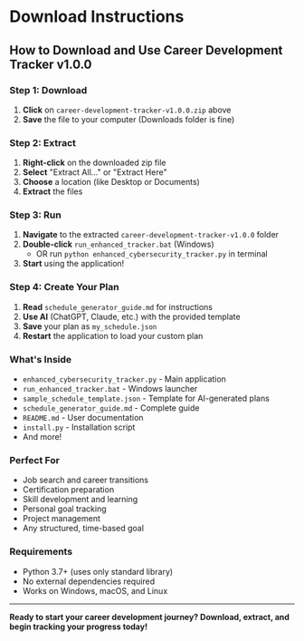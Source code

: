 # Download Instructions

## How to Download and Use Career Development Tracker v1.0.0

### Step 1: Download
1. **Click** on `career-development-tracker-v1.0.0.zip` above
2. **Save** the file to your computer (Downloads folder is fine)

### Step 2: Extract
1. **Right-click** on the downloaded zip file
2. **Select** "Extract All..." or "Extract Here"
3. **Choose** a location (like Desktop or Documents)
4. **Extract** the files

### Step 3: Run
1. **Navigate** to the extracted `career-development-tracker-v1.0.0` folder
2. **Double-click** `run_enhanced_tracker.bat` (Windows)
   - OR run `python enhanced_cybersecurity_tracker.py` in terminal
3. **Start** using the application!

### Step 4: Create Your Plan
1. **Read** `schedule_generator_guide.md` for instructions
2. **Use AI** (ChatGPT, Claude, etc.) with the provided template
3. **Save** your plan as `my_schedule.json`
4. **Restart** the application to load your custom plan

### What's Inside
- `enhanced_cybersecurity_tracker.py` - Main application
- `run_enhanced_tracker.bat` - Windows launcher
- `sample_schedule_template.json` - Template for AI-generated plans
- `schedule_generator_guide.md` - Complete guide
- `README.md` - User documentation
- `install.py` - Installation script
- And more!

### Perfect For
- Job search and career transitions
- Certification preparation
- Skill development and learning
- Personal goal tracking
- Project management
- Any structured, time-based goal

### Requirements
- Python 3.7+ (uses only standard library)
- No external dependencies required
- Works on Windows, macOS, and Linux

---

**Ready to start your career development journey? Download, extract, and begin tracking your progress today!**
